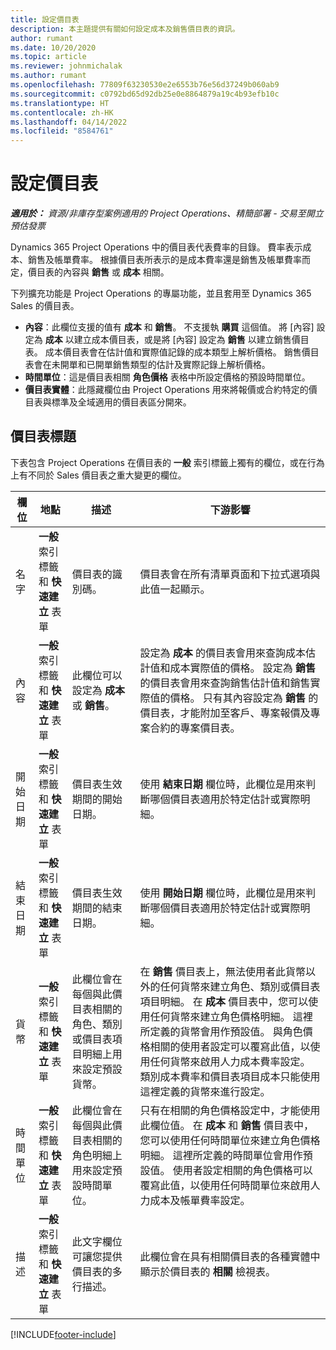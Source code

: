 ```yaml
---
title: 設定價目表
description: 本主題提供有關如何設定成本及銷售價目表的資訊。
author: rumant
ms.date: 10/20/2020
ms.topic: article
ms.reviewer: johnmichalak
ms.author: rumant
ms.openlocfilehash: 77809f63230530e2e6553b76e56d37249b060ab9
ms.sourcegitcommit: c0792bd65d92db25e0e8864879a19c4b93efb10c
ms.translationtype: HT
ms.contentlocale: zh-HK
ms.lasthandoff: 04/14/2022
ms.locfileid: "8584761"
---
```

# <a name="set-up-price-lists"></a>設定價目表

_**適用於：** 資源/非庫存型案例適用的 Project Operations、精簡部署 - 交易至開立預估發票_

Dynamics 365 Project Operations 中的價目表代表費率的目錄。 費率表示成本、銷售及帳單費率。 根據價目表所表示的是成本費率還是銷售及帳單費率而定，價目表的內容與 **銷售** 或 **成本** 相關。

下列擴充功能是 Project Operations 的專屬功能，並且套用至 Dynamics 365 Sales 的價目表。

- **內容**：此欄位支援的值有 **成本** 和 **銷售**。 不支援執 **購買** 這個值。 將 [內容] 設定為 **成本** 以建立成本價目表，或是將 [內容] 設定為 **銷售** 以建立銷售價目表。 成本價目表會在估計值和實際值記錄的成本類型上解析價格。 銷售價目表會在未開單和已開單銷售類型的估計及實際記錄上解析價格。
- **時間單位**：這是價目表相關 **角色價格** 表格中所設定價格的預設時間單位。
- **價目表實體**：此隱藏欄位由 Project Operations 用來將報價或合約特定的價目表與標準及全域適用的價目表區分開來。

## <a name="price-list-header"></a>價目表標題

下表包含 Project Operations 在價目表的 **一般** 索引標籤上獨有的欄位，或在行為上有不同於 Sales 價目表之重大變更的欄位。

| 欄位 | 地點 | 描述 | 下游影響 |
| --- | --- | --- | --- |
| 名字 | **一般** 索引標籤和 **快速建立** 表單 | 價目表的識別碼。 | 價目表會在所有清單頁面和下拉式選項與此值一起顯示。|
| 內容 | **一般** 索引標籤和 **快速建立** 表單 | 此欄位可以設定為 **成本** 或 **銷售**。 | 設定為 **成本** 的價目表會用來查詢成本估計值和成本實際值的價格。 設定為 **銷售** 的價目表會用來查詢銷售估計值和銷售實際值的價格。 只有其內容設定為 **銷售** 的價目表，才能附加至客戶、專案報價及專案合約的專案價目表。 |
| 開始日期 | **一般** 索引標籤和 **快速建立** 表單 | 價目表生效期間的開始日期。 | 使用 **結束日期** 欄位時，此欄位是用來判斷哪個價目表適用於特定估計或實際明細。 |
| 結束日期 | **一般** 索引標籤和 **快速建立** 表單 | 價目表生效期間的結束日期。 | 使用 **開始日期** 欄位時，此欄位是用來判斷哪個價目表適用於特定估計或實際明細。 |
| 貨幣 | **一般** 索引標籤和 **快速建立** 表單 | 此欄位會在每個與此價目表相關的角色、類別或價目表項目明細上用來設定預設貨幣。 | 在 **銷售** 價目表上，無法使用者此貨幣以外的任何貨幣來建立角色、類別或價目表項目明細。 在 **成本** 價目表中，您可以使用任何貨幣來建立角色價格明細。 這裡所定義的貨幣會用作預設值。 與角色價格相關的使用者設定可以覆寫此值，以使用任何貨幣來啟用人力成本費率設定。 類別成本費率和價目表項目成本只能使用這裡定義的貨幣來進行設定。 |
| 時間單位 | **一般** 索引標籤和 **快速建立** 表單 | 此欄位會在每個與此價目表相關的角色明細上用來設定預設時間單位。 | 只有在相關的角色價格設定中，才能使用此欄位值。 在 **成本** 和 **銷售** 價目表中，您可以使用任何時間單位來建立角色價格明細。 這裡所定義的時間單位會用作預設值。 使用者設定相關的角色價格可以覆寫此值，以使用任何時間單位來啟用人力成本及帳單費率設定。 |
| 描述 | **一般** 索引標籤和 **快速建立** 表單 | 此文字欄位可讓您提供價目表的多行描述。 | 此欄位會在具有相關價目表的各種實體中顯示於價目表的 **相關** 檢視表。 |


[!INCLUDE[footer-include](../includes/footer-banner.md)]